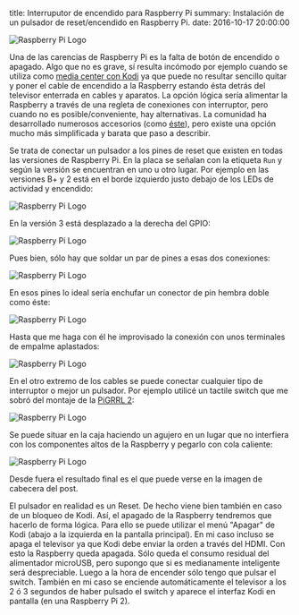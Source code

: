 title: Interruputor de encendido para Raspberry Pi
summary: Instalación de un pulsador de reset/encendido en Raspberry Pi.
date: 2016-10-17 20:00:00

![Raspberry Pi Logo](images/posts/rpi_sw_4.jpg)

Una de las carencias de Raspberry Pi es la falta de botón de encendido o apagado. Algo que no es grave, sí resulta incómodo por ejemplo cuando se utiliza como [media center con Kodi](2015-03-14-raspi2-kodi-tvheadend.md) ya que puede no resultar sencillo quitar y poner el cable de encendido a la Raspberry estando ésta detrás del televisor enterrada en cables y aparatos. La opción lógica sería alimentar la Raspberry a través de una regleta de conexiones con interruptor, pero cuando no es posible/conveniente, hay alternativas. La comunidad ha desarrollado numerosos accesorios (como [éste](https://www.pi-supply.com/product/pi-supply-raspberry-pi-power-switch/)), pero existe una opción mucho más simplificada y barata que paso a describir.

Se trata de conectar un pulsador a los pines de reset que existen en todas las versiones de Raspberry Pi. En la placa se señalan con la etiqueta `Run` y según la versión se encuentran en uno u otro lugar. Por ejemplo en las versiones B+ y 2 está en el borde izquierdo justo debajo de los LEDs de actividad y encendido:

![Raspberry Pi Logo](images/posts/rpi_b.jpg)

En la versión 3 está desplazado a la derecha del GPIO:

![Raspberry Pi Logo](images/posts/rpi_3.jpg)

Pues bien, sólo hay que soldar un par de pines a esas dos conexiones:

![Raspberry Pi Logo](images/posts/rpi_sw_1.jpg)

En esos pines lo ideal sería enchufar un conector de pin hembra doble como éste:

![Raspberry Pi Logo](images/posts/rpi_sw_5.png)

Hasta que me haga con él he improvisado la conexión con unos terminales de empalme aplastados:

![Raspberry Pi Logo](images/posts/rpi_sw_2.jpg)

En el otro extremo de los cables se puede conectar cualquier tipo de interruptor o mejor un pulsador. Por ejemplo utilicé un tactile switch que me sobró del montaje de la [PiGRRL 2](2016-07-21-PIGRRL-2.md):

![Raspberry Pi Logo](images/posts/tactile_switch.jpg)

Se puede situar en la caja haciendo un agujero en un lugar que no interfiera con los componentes altos de la Raspberry y pegarlo con cola caliente:

![Raspberry Pi Logo](images/posts/rpi_sw_3.jpg)

Desde fuera el resultado final es el que puede verse en la imagen de cabecera del post.

El pulsador en realidad es un Reset. De hecho viene bien también en caso de un bloqueo de Kodi. Así, el apagado de la Raspberry tendremos que hacerlo de forma lógica. Para ello se puede utilizar el menú "Apagar" de Kodi (abajo a la izquierda en la pantalla principal). En mi caso incluso se apaga el televisor ya que Kodi debe enviar la orden a través del HDMI. Con esto la Raspberry queda apagada. Sólo queda el consumo residual del alimentador microUSB, pero supongo que si es medianamente inteligente será despreciable. Luego a la hora de encender sólo tengo que pulsar el switch. También en mi caso se enciende automáticamente el televisor a los 2 ó 3 segundos de haber pulsado el switch y aparece el interfaz Kodi en pantalla (en una Raspberry Pi 2).
